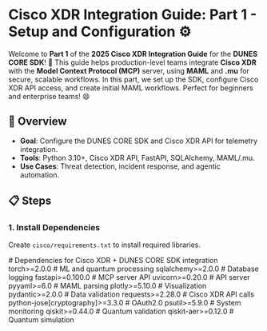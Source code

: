 # Cisco XDR Integration Guide: Part 1 - Setup and Configuration ⚙️

Welcome to **Part 1** of the **2025 Cisco XDR Integration Guide** for the **DUNES CORE SDK**! 🎉 This guide helps production-level teams integrate **Cisco XDR** with the **Model Context Protocol (MCP)** server, using **MAML** and **.mu** for secure, scalable workflows. In this part, we set up the SDK, configure Cisco XDR API access, and create initial MAML workflows. Perfect for beginners and enterprise teams! 😄

## 🌟 Overview
- **Goal**: Configure the DUNES CORE SDK and Cisco XDR API for telemetry integration.
- **Tools**: Python 3.10+, Cisco XDR API, FastAPI, SQLAlchemy, MAML/.mu.
- **Use Cases**: Threat detection, incident response, and agentic automation.

## 📋 Steps

### 1. Install Dependencies
Create `cisco/requirements.txt` to install required libraries.

<xaiArtifact artifact_id="a2c85e82-6b8e-4fa0-8c58-c83704dbd8e6" artifact_version_id="6449689f-5e1d-4229-b1cf-a1e9c622ea30" title="cisco/requirements.txt" contentType="text/plain">
# Dependencies for Cisco XDR + DUNES CORE SDK integration
torch>=2.0.0  # ML and quantum processing
sqlalchemy>=2.0.0  # Database logging
fastapi>=0.100.0  # MCP server API
uvicorn>=0.20.0  # API server
pyyaml>=6.0  # MAML parsing
plotly>=5.10.0  # Visualization
pydantic>=2.0.0  # Data validation
requests>=2.28.0  # Cisco XDR API calls
python-jose[cryptography]>=3.3.0  # OAuth2.0
psutil>=5.9.0  # System monitoring
qiskit>=0.44.0  # Quantum validation
qiskit-aer>=0.12.0  # Quantum simulation